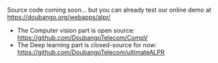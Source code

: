  Source code coming soon... but you can already test our online demo at https://doubango.org/webapps/alpr/ <br />
 * The Computer vision part is open source: https://github.com/DoubangoTelecom/CompV <br />
 * The Deep learning part is closed-source for now: https://github.com/DoubangoTelecom/ultimateALPR <br />
